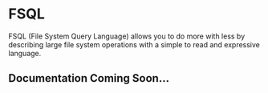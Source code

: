 # FSQL

FSQL (File System Query Language) allows you to do more with less by describing large file system operations with a simple to read and expressive language.

## Documentation Coming Soon...
